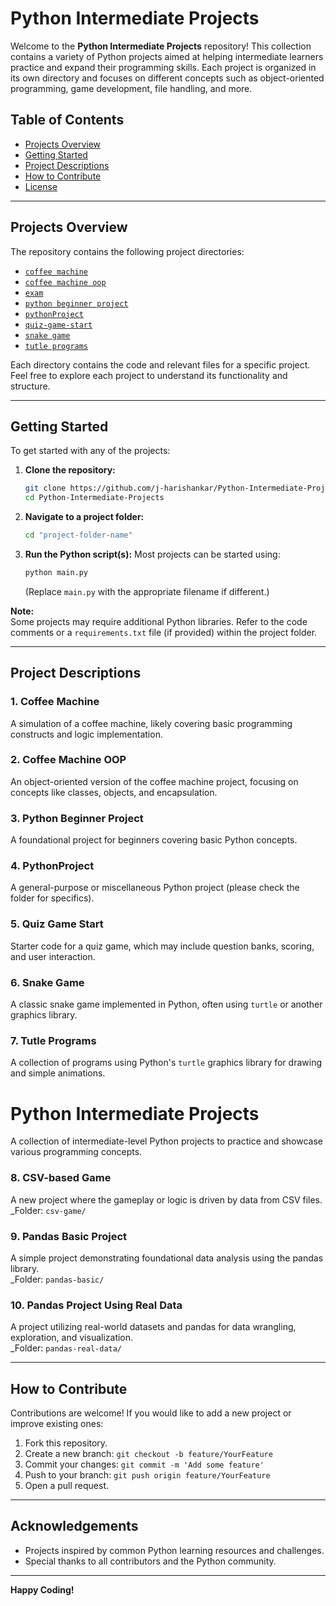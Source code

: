 # Python Intermediate Projects

Welcome to the **Python Intermediate Projects** repository! This collection contains a variety of Python projects aimed at helping intermediate learners practice and expand their programming skills. Each project is organized in its own directory and focuses on different concepts such as object-oriented programming, game development, file handling, and more.

## Table of Contents

- [Projects Overview](#projects-overview)
- [Getting Started](#getting-started)
- [Project Descriptions](#project-descriptions)
- [How to Contribute](#how-to-contribute)
- [License](#license)

---

## Projects Overview

The repository contains the following project directories:

- [`coffee machine`](./coffee%20machine)
- [`coffee machine oop`](./coffee%20machine%20oop)
- [`exam`](./exam)
- [`python beginner project`](./python%20beginner%20project)
- [`pythonProject`](./pythonProject)
- [`quiz-game-start`](./quiz-game-start)
- [`snake game`](./snake%20game)
- [`tutle programs`](./tutle%20programs)

Each directory contains the code and relevant files for a specific project. Feel free to explore each project to understand its functionality and structure.

---

## Getting Started

To get started with any of the projects:

1. **Clone the repository:**
   ```bash
   git clone https://github.com/j-harishankar/Python-Intermediate-Projects.git
   cd Python-Intermediate-Projects
   ```

2. **Navigate to a project folder:**
   ```bash
   cd "project-folder-name"
   ```

3. **Run the Python script(s):**
   Most projects can be started using:
   ```bash
   python main.py
   ```
   (Replace `main.py` with the appropriate filename if different.)

**Note:**  
Some projects may require additional Python libraries. Refer to the code comments or a `requirements.txt` file (if provided) within the project folder.

---

## Project Descriptions

### 1. Coffee Machine
A simulation of a coffee machine, likely covering basic programming constructs and logic implementation.

### 2. Coffee Machine OOP
An object-oriented version of the coffee machine project, focusing on concepts like classes, objects, and encapsulation.

### 3. Python Beginner Project
A foundational project for beginners covering basic Python concepts.

### 4. PythonProject
A general-purpose or miscellaneous Python project (please check the folder for specifics).

### 5. Quiz Game Start
Starter code for a quiz game, which may include question banks, scoring, and user interaction.

### 6. Snake Game
A classic snake game implemented in Python, often using `turtle` or another graphics library.

### 7. Tutle Programs
A collection of programs using Python's `turtle` graphics library for drawing and simple animations.
# Python Intermediate Projects

A collection of intermediate-level Python projects to practice and showcase various programming concepts.

### 8. CSV-based Game
A new project where the gameplay or logic is driven by data from CSV files.  
_Folder: `csv-game/`

### 9. Pandas Basic Project
A simple project demonstrating foundational data analysis using the pandas library.  
_Folder: `pandas-basic/` 

### 10. Pandas Project Using Real Data
A project utilizing real-world datasets and pandas for data wrangling, exploration, and visualization.  
_Folder: `pandas-real-data/`

---

## How to Contribute

Contributions are welcome! If you would like to add a new project or improve existing ones:

1. Fork this repository.
2. Create a new branch: `git checkout -b feature/YourFeature`
3. Commit your changes: `git commit -m 'Add some feature'`
4. Push to your branch: `git push origin feature/YourFeature`
5. Open a pull request.
---

## Acknowledgements

- Projects inspired by common Python learning resources and challenges.
- Special thanks to all contributors and the Python community.

---

**Happy Coding!**
